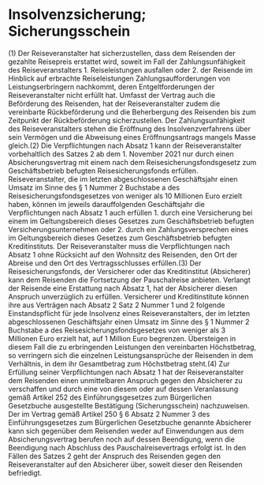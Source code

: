 # Insolvenzsicherung; Sicherungsschein

(1) Der Reiseveranstalter hat sicherzustellen, dass dem Reisenden der gezahlte Reisepreis erstattet wird, soweit im Fall der Zahlungsunfähigkeit des Reiseveranstalters  1.
 Reiseleistungen ausfallen oder
 2.
 der Reisende im Hinblick auf erbrachte Reiseleistungen Zahlungsaufforderungen von Leistungserbringern nachkommt, deren Entgeltforderungen der Reiseveranstalter nicht erfüllt hat.
Umfasst der Vertrag auch die Beförderung des Reisenden, hat der Reiseveranstalter zudem die vereinbarte Rückbeförderung und die Beherbergung des Reisenden bis zum Zeitpunkt der Rückbeförderung sicherzustellen. Der Zahlungsunfähigkeit des Reiseveranstalters stehen die Eröffnung des Insolvenzverfahrens über sein Vermögen und die Abweisung eines Eröffnungsantrags mangels Masse gleich.(2) Die Verpflichtungen nach Absatz 1 kann der Reiseveranstalter vorbehaltlich des Satzes 2 ab dem 1. November 2021 nur durch einen Absicherungsvertrag mit einem nach dem Reisesicherungsfondsgesetz zum Geschäftsbetrieb befugten Reisesicherungsfonds erfüllen. Reiseveranstalter, die im letzten abgeschlossenen Geschäftsjahr einen Umsatz im Sinne des § 1 Nummer 2 Buchstabe a des Reisesicherungsfondsgesetzes von weniger als 10 Millionen Euro erzielt haben, können im jeweils darauffolgenden Geschäftsjahr die Verpflichtungen nach Absatz 1 auch erfüllen  1.
 durch eine Versicherung bei einem im Geltungsbereich dieses Gesetzes zum Geschäftsbetrieb befugten Versicherungsunternehmen oder
 2.
 durch ein Zahlungsversprechen eines im Geltungsbereich dieses Gesetzes zum Geschäftsbetrieb befugten Kreditinstituts.
Der Reiseveranstalter muss die Verpflichtungen nach Absatz 1 ohne Rücksicht auf den Wohnsitz des Reisenden, den Ort der Abreise und den Ort des Vertragsschlusses erfüllen.(3) Der Reisesicherungsfonds, der Versicherer oder das Kreditinstitut (Absicherer) kann dem Reisenden die Fortsetzung der Pauschalreise anbieten. Verlangt der Reisende eine Erstattung nach Absatz 1, hat der Absicherer diesen Anspruch unverzüglich zu erfüllen. Versicherer und Kreditinstitute können ihre aus Verträgen nach Absatz 2 Satz 2 Nummer 1 und 2 folgende Einstandspflicht für jede Insolvenz eines Reiseveranstalters, der im letzten abgeschlossenen Geschäftsjahr einen Umsatz im Sinne des § 1 Nummer 2 Buchstabe a des Reisesicherungsfondsgesetzes von weniger als 3 Millionen Euro erzielt hat, auf 1 Million Euro begrenzen. Übersteigen in diesem Fall die zu erbringenden Leistungen den vereinbarten Höchstbetrag, so verringern sich die einzelnen Leistungsansprüche der Reisenden in dem Verhältnis, in dem ihr Gesamtbetrag zum Höchstbetrag steht.(4) Zur Erfüllung seiner Verpflichtungen nach Absatz 1 hat der Reiseveranstalter dem Reisenden einen unmittelbaren Anspruch gegen den Absicherer zu verschaffen und durch eine von diesem oder auf dessen Veranlassung gemäß Artikel 252 des Einführungsgesetzes zum Bürgerlichen Gesetzbuche ausgestellte Bestätigung (Sicherungsschein) nachzuweisen. Der im Vertrag gemäß Artikel 250 § 6 Absatz 2 Nummer 3 des Einführungsgesetzes zum Bürgerlichen Gesetzbuche genannte Absicherer kann sich gegenüber dem Reisenden weder auf Einwendungen aus dem Absicherungsvertrag berufen noch auf dessen Beendigung, wenn die Beendigung nach Abschluss des Pauschalreisevertrags erfolgt ist. In den Fällen des Satzes 2 geht der Anspruch des Reisenden gegen den Reiseveranstalter auf den Absicherer über, soweit dieser den Reisenden befriedigt. 

